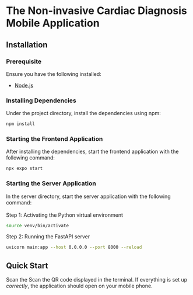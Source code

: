 # The Non-invasive Cardiac Diagnosis Mobile Application 
<!-- <span>&nbsp;&#128249;<span> -->

## Installation

### Prerequisite
Ensure you have the following installed:
- [Node.js](https://nodejs.org/en/)

### Installing Dependencies
Under the project directory, install the dependencies using npm:
```bash
npm install
```

### Starting the Frontend Application 
After installing the dependencies, start the frontend application with the following command:
```bash
npx expo start
```

### Starting the Server Application
In the server directory, start the server application with the following command:<br><br>
Step 1: Activating the Python virtual environment
```bash
source venv/bin/activate
```
Step 2: Running the FastAPI server
```bash
uvicorn main:app --host 0.0.0.0 --port 8000 --reload
```

## Quick Start

Scan the Scan the QR code displayed in the terminal. If everything is set up *correctly*, the application should open on your mobile phone.

